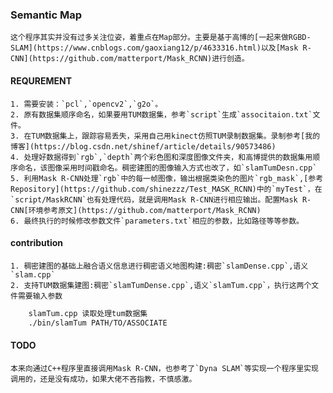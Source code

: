 ### Semantic Map
    这个程序其实并没有过多关注位姿，着重点在Map部分。主要是基于高博的[一起来做RGBD-SLAM](https://www.cnblogs.com/gaoxiang12/p/4633316.html)以及[Mask R-CNN](https://github.com/matterport/Mask_RCNN)进行创造。
 
#### REQUREMENT
    1. 需要安装：`pcl`,`opencv2`,`g2o`。
    2. 原有数据集顺序命名，如果要用TUM数据集，参考`script`生成`associtaion.txt`文件。
    3. 在TUM数据集上，跟踪容易丢失，采用自己用kinect仿照TUM录制数据集。录制参考[我的博客](https://blog.csdn.net/shinef/article/details/90573486)
    4. 处理好数据得到`rgb`,`depth`两个彩色图和深度图像文件夹，和高博提供的数据集用顺序命名，该图像采用时间戳命名。稠密建图的图像输入方式也改了，如`slamTumDesn.cpp`
    5. 利用Mask R-CNN处理`rgb`中的每一帧图像，输出根据类染色的图片`rgb_mask`,[参考Repository](https://github.com/shinezzz/Test_MASK_RCNN)中的`myTest`，在`script/MaskRCNN`也有处理代码，就是调用Mask R-CNN进行相应输出。配置Mask R-CNN[环境参考原文](https://github.com/matterport/Mask_RCNN)
    6. 最终执行的时候修改参数文件`parameters.txt`相应的参数，比如路径等等参数。

#### contribution
    1. 稠密建图的基础上融合语义信息进行稠密语义地图构建:稠密`slamDense.cpp`,语义`slam.cpp`
    2. 支持TUM数据集建图:稠密`slamTumDense.cpp`,语义`slamTum.cpp`，执行这两个文件需要输入参数

```bash
    slamTum.cpp 读取处理tum数据集
    ./bin/slamTum PATH/TO/ASSOCIATE
```
#### TODO
    本来向通过C++程序里直接调用Mask R-CNN，也参考了`Dyna SLAM`等实现一个程序里实现调用的，还是没有成功，如果大佬不吝指教，不慎感激。

